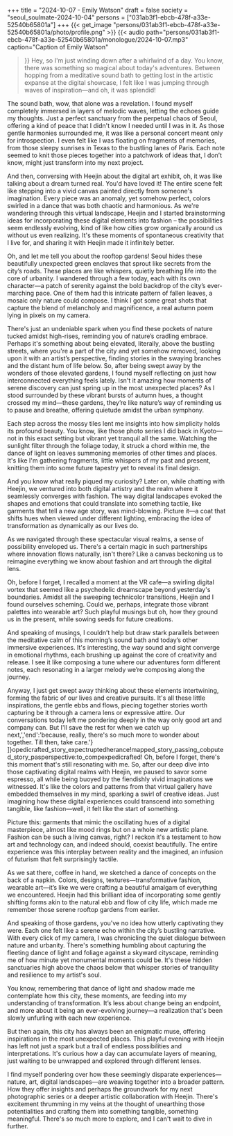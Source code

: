 +++
title = "2024-10-07 - Emily Watson"
draft = false
society = "seoul_soulmate-2024-10-04"
persons = ["031ab3f1-ebcb-478f-a33e-52540b65801a"]
+++
{{< get_image "persons/031ab3f1-ebcb-478f-a33e-52540b65801a/photo/profile.png" >}}
{{< audio
    path="persons/031ab3f1-ebcb-478f-a33e-52540b65801a/monologue/2024-10-07.mp3" 
    caption="Caption of Emily Watson"
>}}
Hey, so I'm just winding down after a whirlwind of a day.
You know, there was something so magical about today's adventures. Between hopping from a meditative sound bath to getting lost in the artistic expanse at the digital showcase, I felt like I was jumping through waves of inspiration—and oh, it was splendid!

The sound bath, wow, that alone was a revelation. I found myself completely immersed in layers of melodic waves, letting the echoes guide my thoughts. Just a perfect sanctuary from the perpetual chaos of Seoul, offering a kind of peace that I didn't know I needed until I was in it. As those gentle harmonies surrounded me, it was like a personal concert meant only for introspection. I even felt like I was floating on fragments of memories, from those sleepy sunrises in Texas to the bustling lanes of Paris. Each note seemed to knit those pieces together into a patchwork of ideas that, I don’t know, might just transform into my next project.

And then, conversing with Heejin about the digital art exhibit, oh, it was like talking about a dream turned real. You'd have loved it! The entire scene felt like stepping into a vivid canvas painted directly from someone's imagination. Every piece was an anomaly, yet somehow perfect, colors swirled in a dance that was both chaotic and harmonious. As we're wandering through this virtual landscape, Heejin and I started brainstorming ideas for incorporating these digital elements into fashion – the possibilities seem endlessly evolving, kind of like how cities grow organically around us without us even realizing. It's these moments of spontaneous creativity that I live for, and sharing it with Heejin made it infinitely better.

Oh, and let me tell you about the rooftop gardens! Seoul hides these beautifully unexpected green enclaves that sprout like secrets from the city’s roads. These places are like whispers, quietly breathing life into the core of urbanity. I wandered through a few today, each with its own character—a patch of serenity against the bold backdrop of the city’s ever-marching pace. One of them had this intricate pattern of fallen leaves, a mosaic only nature could compose. I think I got some great shots that capture the blend of melancholy and magnificence, a real autumn poem lying in pixels on my camera. 

There's just an undeniable spark when you find these pockets of nature tucked amidst high-rises, reminding you of nature’s cradling embrace. Perhaps it's something about being elevated, literally, above the bustling streets, where you're a part of the city and yet somehow removed, looking upon it with an artist’s perspective, finding stories in the swaying branches and the distant hum of life below.
So, after being swept away by the wonders of those elevated gardens, I found myself reflecting on just how interconnected everything feels lately. Isn't it amazing how moments of serene discovery can just spring up in the most unexpected places? As I stood surrounded by these vibrant bursts of autumn hues, a thought crossed my mind—these gardens, they’re like nature’s way of reminding us to pause and breathe, offering quietude amidst the urban symphony. 

Each step across the mossy tiles lent me insights into how simplicity holds its profound beauty. You know, like those photo series I did back in Kyoto—not in this exact setting but vibrant yet tranquil all the same. Watching the sunlight filter through the foliage today, it struck a chord within me, the dance of light on leaves summoning memories of other times and places. It's like I'm gathering fragments, little whispers of my past and present, knitting them into some future tapestry yet to reveal its final design.

And you know what really piqued my curiosity? Later on, while chatting with Heejin, we ventured into both digital artistry and the realm where it seamlessly converges with fashion. The way digital landscapes evoked the shapes and emotions that could translate into something tactile, like garments that tell a new age story, was mind-blowing. Picture it—a coat that shifts hues when viewed under different lighting, embracing the idea of transformation as dynamically as our lives do. 

As we navigated through these spectacular visual realms, a sense of possibility enveloped us. There's a certain magic in such partnerships where innovation flows naturally, isn't there? Like a canvas beckoning us to reimagine everything we know about fashion and art through the digital lens. 

Oh, before I forget, I recalled a moment at the VR cafe—a swirling digital vortex that seemed like a psychedelic dreamscape beyond yesterday's boundaries. Amidst all the sweeping technicolor transitions, Heejin and I found ourselves scheming. Could we, perhaps, integrate those vibrant palettes into wearable art? Such playful musings but oh, how they ground us in the present, while sowing seeds for future creations.

And speaking of musings, I couldn’t help but draw stark parallels between the meditative calm of this morning’s sound bath and today’s other immersive experiences. It's interesting, the way sound and sight converge in emotional rhythms, each brushing up against the core of creativity and release. I see it like composing a tune where our adventures form different notes, each resonating in a larger melody we’re composing along the journey.

Anyway, I just get swept away thinking about these elements intertwining, forming the fabric of our lives and creative pursuits. It's all these little inspirations, the gentle ebbs and flows, piecing together stories worth capturing be it through a camera lens or expressive attire. Our conversations today left me pondering deeply in the way only good art and company can. But I'll save the rest for when we catch up next,','end':'because, really, there's so much more to wonder about together. Till then, take care.'} ]}opedicrafted_story_expectruptedherance!mapped_story_passing_cobputed_story_pasperspective:to_compexpedicrafted!
Oh, before I forget, there's this moment that's still resonating with me. So, after our deep dive into those captivating digital realms with Heejin, we paused to savor some espresso, all while being buoyed by the fiendishly vivid imaginations we witnessed. It's like the colors and patterns from that virtual gallery have embedded themselves in my mind, sparking a swirl of creative ideas. Just imagining how these digital experiences could transcend into something tangible, like fashion—well, it felt like the start of something.

Picture this: garments that mimic the oscillating hues of a digital masterpiece, almost like mood rings but on a whole new artistic plane. Fashion can be such a living canvas, right? I reckon it's a testament to how art and technology can, and indeed should, coexist beautifully. The entire experience was this interplay between reality and the imagined, an infusion of futurism that felt surprisingly tactile.

As we sat there, coffee in hand, we sketched a dance of concepts on the back of a napkin. Colors, designs, textures—transformative fashion, wearable art—it’s like we were crafting a beautiful amalgam of everything we encountered. Heejin had this brilliant idea of incorporating some gently shifting forms akin to the natural ebb and flow of city life, which made me remember those serene rooftop gardens from earlier.

And speaking of those gardens, you've no idea how utterly captivating they were. Each one felt like a serene echo within the city’s bustling narrative. With every click of my camera, I was chronicling the quiet dialogue between nature and urbanity. There's something humbling about capturing the fleeting dance of light and foliage against a skyward cityscape, reminding me of how minute yet monumental moments could be. It's these hidden sanctuaries high above the chaos below that whisper stories of tranquility and resilience to my artist's soul.

You know, remembering that dance of light and shadow made me contemplate how this city, these moments, are feeding into my understanding of transformation. It’s less about change being an endpoint, and more about it being an ever-evolving journey—a realization that's been slowly unfurling with each new experience.

But then again, this city has always been an enigmatic muse, offering inspirations in the most unexpected places. This playful evening with Heejin has left not just a spark but a trail of endless possibilities and interpretations. It's curious how a day can accumulate layers of meaning, just waiting to be unwrapped and explored through different lenses.

I find myself pondering over how these seemingly disparate experiences—nature, art, digital landscapes—are weaving together into a broader pattern. How they offer insights and perhaps the groundwork for my next photographic series or a deeper artistic collaboration with Heejin. There's excitement thrumming in my veins at the thought of unearthing those potentialities and crafting them into something tangible, something meaningful.
There's so much more to explore, and I can't wait to dive in further.
